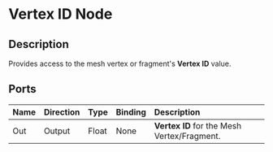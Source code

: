 # Vertex ID Node

## Description

Provides access to the mesh vertex or fragment's **Vertex ID** value.

## Ports

| Name   | Direction  | Type  | Binding | Description |
|:-------|:-----------|:------|:--------|:------------|
| Out    | Output     | Float | None    | **Vertex ID** for the Mesh Vertex/Fragment. |

